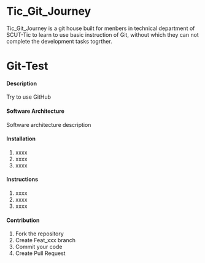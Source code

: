# Tic_Git_Journey
Tic_Git_Journey is a git house built for menbers in technical department of SCUT-Tic to learn to use basic instruction of Git, without which they can not complete the development tasks togrther.
# Git-Test

#### Description
Try to use GitHub

#### Software Architecture
Software architecture description

#### Installation

1.  xxxx
2.  xxxx
3.  xxxx

#### Instructions

1.  xxxx
2.  xxxx
3.  xxxx

#### Contribution

1.  Fork the repository
2.  Create Feat_xxx branch
3.  Commit your code
4.  Create Pull Request
